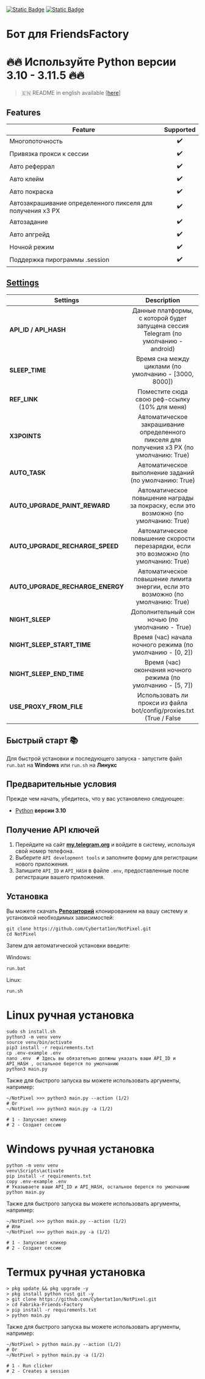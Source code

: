 [![Static Badge](https://img.shields.io/badge/Telegram-Bot%20Link-Link?style=for-the-badge&logo=Telegram&logoColor=white&logoSize=auto&color=blue)](https://t.me/notpixel/app?startapp=f1197825376)
[![Static Badge](https://img.shields.io/badge/Telegram-Channel-Link?style=for-the-badge&logo=Telegram&logoColor=white&logoSize=auto&color=blue)](https://t.me/CyberToolz)


# Бот для FriendsFactory



# 🔥🔥 Используйте Python версии 3.10 - 3.11.5 🔥🔥

> 🇪🇳 README in english available [[here](https://github.com/Cybertat1on/NotPixel/blob/main/README.md)]

## Features  
| Feature                                               	     | Supported  |
|----------------------------------------------------------------|:----------------:|
| Многопоточность                                                |        ✔️        |
| Привязка прокси к сессии                                       |        ✔️        |
| Авто реферрал                                                  |        ✔️        |
| Авто клейм                                                     |        ✔️        |
| Авто покраска                                                  |        ✔️        |
| Автозакрашивание определенного пикселя для получения x3 PX     |        ✔️        |
| Автозадание                                                    |        ✔️        |
| Авто апгрейд                                                   |        ✔️        |
| Ночной режим                 							         |        ✔️        |
| Поддержка пирограммы .session 		                         |        ✔️        |

## [Settings](https://github.com/Cybertat1on/NotPixel/blob/main/.env-example)
| Settings 					                   |                                  Description 																								                                   |
|----------------------------------|:-------------------------------------------------------------------------------------------------------:|
| **API_ID / API_HASH**   	        |           Данные платформы, с которой будет запущена сессия Telegram (по умолчанию - android)           | 
| **SLEEP_TIME**         	         |               Время сна между циклами (по умолчанию - [3000, 8000])       										    	               |      
| **REF_LINK**         	           |                             Поместите сюда свою реф-ссылку   (10% для меня)                             |
| **X3POINTS**					                |   Автоматическое закрашивание определенного пикселя для получения x3 PX (по умолчанию: True)								    |
| **AUTO_TASK**                    |                         Автоматическое выполнение заданий (по умолчанию: True)                          |
| **AUTO_UPGRADE_PAINT_REWARD**    |          Автоматическое повышение награды за покраску, если это возможно (по умолчанию: True)           |
| **AUTO_UPGRADE_RECHARGE_SPEED**  |  Автоматическое повышение скорости перезарядки, если это возможно (по умолчанию: True)               	  |
| **AUTO_UPGRADE_RECHARGE_ENERGY** | Автоматическое повышение лимита энергии, если это возможно (по умолчанию: True)                       	 |
| **NIGHT_SLEEP**           	      |                    Дополнительный сон ночью (по умолчанию - True) 																	                     |
| **NIGHT_SLEEP_START_TIME** 	     |              Время (час) начала ночного режима (по умолчанию - [0, 2])         											              |
| **NIGHT_SLEEP_END_TIME**  	      |            Время (час) окончания ночного режима (по умолчанию - [5, 7])          											            |
| **USE_PROXY_FROM_FILE**   	      |                  Использовать ли прокси из файла bot/config/proxies.txt (True / False                   |

## Быстрый старт 📚

Для быстрой установки и последующего запуска - запустите файл `run.bat` на **Windows** или `run.sh` на **Линукс**

## Предварительные условия
Прежде чем начать, убедитесь, что у вас установлено следующее:
- [Python](https://www.python.org/downloads/release/python-3100/) **версии 3.10**

## Получение API ключей
1. Перейдите на сайт [**my.telegram.org**](https://my.telegram.org/auth) и войдите в систему, используя свой номер телефона.
2. Выберите `API development tools` и заполните форму для регистрации нового приложения.
3. Запишите `API_ID` и `API_HASH` в файле `.env`, предоставленные после регистрации вашего приложения.

## Установка
Вы можете скачать [**Репозиторий**](https://github.com/Cybertat1on/NotPixel) клонированием на вашу систему и установкой необходимых зависимостей:
```shell
git clone https://github.com/Cybertat1on/NotPixel.git
cd NotPixel
```

Затем для автоматической установки введите:

Windows:
```shell
run.bat
```

Linux:
```shell
run.sh
```

# Linux ручная установка
```shell
sudo sh install.sh
python3 -m venv venv
source venv/bin/activate
pip3 install -r requirements.txt
cp .env-example .env
nano .env  # Здесь вы обязательно должны указать ваши API_ID и API_HASH , остальное берется по умолчанию
python3 main.py
```

Также для быстрого запуска вы можете использовать аргументы, например:
```shell
~/NotPixel >>> python3 main.py --action (1/2)
# Or
~/NotPixel >>> python3 main.py -a (1/2)

# 1 - Запускает кликер
# 2 - Создает сессию
```


# Windows ручная установка
```shell
python -m venv venv
venv\Scripts\activate
pip install -r requirements.txt
copy .env-example .env
# Указываете ваши API_ID и API_HASH, остальное берется по умолчанию
python main.py
```

Также для быстрого запуска вы можете использовать аргументы, например:
```shell
~/NotPixel >>> python main.py --action (1/2)
# Или
~/NotPixel >>> python main.py -a (1/2)

# 1 - Запускает кликер
# 2 - Создает сессию
```
# Termux ручная установка
```
> pkg update && pkg upgrade -y
> pkg install python rust git -y
> git clone https://github.com/Cybertat1on/NotPixel.git
> cd Fabrika-Friends-Factory
> pip install -r requirements.txt
> python main.py
```

Также для быстрого запуска вы можете использовать аргументы, например:
```termux
~/NotPixel > python main.py --action (1/2)
# Or
~/NotPixel > python main.py -a (1/2)

# 1 - Run clicker
# 2 - Creates a session 
```
